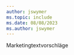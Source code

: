 ```yaml
---
author: jswymer
ms.topic: include
ms.date: 08/08/2023
ms.author: jswymer
---
```

Marketingtextvorschläge